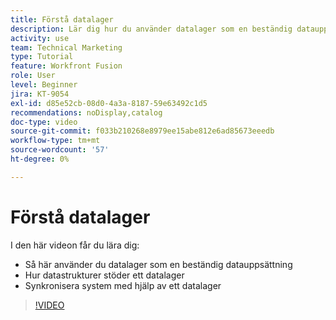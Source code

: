 ```yaml
---
title: Förstå datalager
description: Lär dig hur du använder datalager som en beständig datauppsättning och hur datastrukturer stöder ett datalager i  [!DNL Adobe Workfront Fusion].
activity: use
team: Technical Marketing
type: Tutorial
feature: Workfront Fusion
role: User
level: Beginner
jira: KT-9054
exl-id: d85e52cb-08d0-4a3a-8187-59e63492c1d5
recommendations: noDisplay,catalog
doc-type: video
source-git-commit: f033b210268e8979ee15abe812e6ad85673eeedb
workflow-type: tm+mt
source-wordcount: '57'
ht-degree: 0%

---
```


# Förstå datalager

I den här videon får du lära dig:

* Så här använder du datalager som en beständig datauppsättning
* Hur datastrukturer stöder ett datalager
* Synkronisera system med hjälp av ett datalager

>[!VIDEO](https://video.tv.adobe.com/v/335295/?quality=12&learn=on)
